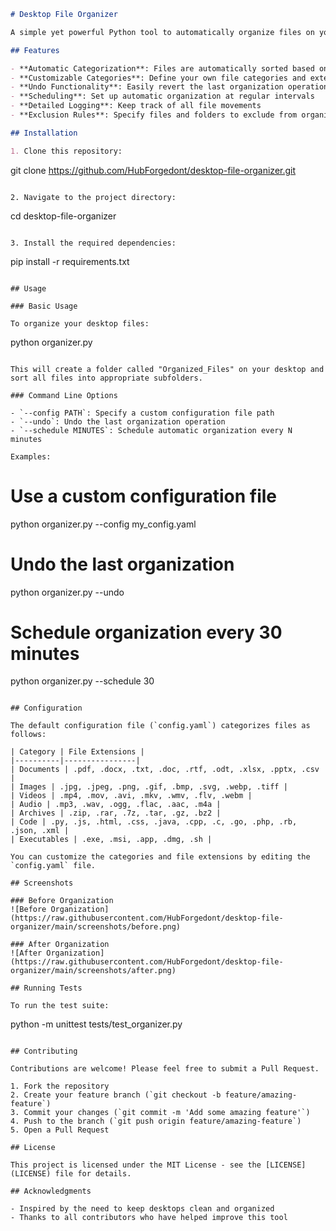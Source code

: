 ```markdown
# Desktop File Organizer

A simple yet powerful Python tool to automatically organize files on your desktop into categorized folders.

## Features

- **Automatic Categorization**: Files are automatically sorted based on their extensions
- **Customizable Categories**: Define your own file categories and extensions
- **Undo Functionality**: Easily revert the last organization operation
- **Scheduling**: Set up automatic organization at regular intervals
- **Detailed Logging**: Keep track of all file movements
- **Exclusion Rules**: Specify files and folders to exclude from organization

## Installation

1. Clone this repository:
   ```
   git clone https://github.com/HubForgedont/desktop-file-organizer.git
   ```

2. Navigate to the project directory:
   ```
   cd desktop-file-organizer
   ```

3. Install the required dependencies:
   ```
   pip install -r requirements.txt
   ```

## Usage

### Basic Usage

To organize your desktop files:

```
python organizer.py
```

This will create a folder called "Organized_Files" on your desktop and sort all files into appropriate subfolders.

### Command Line Options

- `--config PATH`: Specify a custom configuration file path
- `--undo`: Undo the last organization operation
- `--schedule MINUTES`: Schedule automatic organization every N minutes

Examples:

```
# Use a custom configuration file
python organizer.py --config my_config.yaml

# Undo the last organization
python organizer.py --undo

# Schedule organization every 30 minutes
python organizer.py --schedule 30
```

## Configuration

The default configuration file (`config.yaml`) categorizes files as follows:

| Category | File Extensions |
|----------|----------------|
| Documents | .pdf, .docx, .txt, .doc, .rtf, .odt, .xlsx, .pptx, .csv |
| Images | .jpg, .jpeg, .png, .gif, .bmp, .svg, .webp, .tiff |
| Videos | .mp4, .mov, .avi, .mkv, .wmv, .flv, .webm |
| Audio | .mp3, .wav, .ogg, .flac, .aac, .m4a |
| Archives | .zip, .rar, .7z, .tar, .gz, .bz2 |
| Code | .py, .js, .html, .css, .java, .cpp, .c, .go, .php, .rb, .json, .xml |
| Executables | .exe, .msi, .app, .dmg, .sh |

You can customize the categories and file extensions by editing the `config.yaml` file.

## Screenshots

### Before Organization
![Before Organization](https://raw.githubusercontent.com/HubForgedont/desktop-file-organizer/main/screenshots/before.png)

### After Organization
![After Organization](https://raw.githubusercontent.com/HubForgedont/desktop-file-organizer/main/screenshots/after.png)

## Running Tests

To run the test suite:

```
python -m unittest tests/test_organizer.py
```

## Contributing

Contributions are welcome! Please feel free to submit a Pull Request.

1. Fork the repository
2. Create your feature branch (`git checkout -b feature/amazing-feature`)
3. Commit your changes (`git commit -m 'Add some amazing feature'`)
4. Push to the branch (`git push origin feature/amazing-feature`)
5. Open a Pull Request

## License

This project is licensed under the MIT License - see the [LICENSE](LICENSE) file for details.

## Acknowledgments

- Inspired by the need to keep desktops clean and organized
- Thanks to all contributors who have helped improve this tool
```
